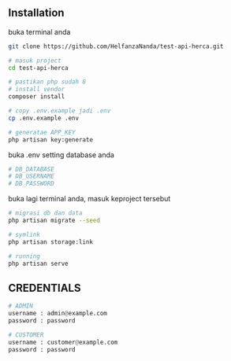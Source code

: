 ## Installation

buka terminal anda

```bash
git clone https://github.com/HelfanzaNanda/test-api-herca.git

# masuk project
cd test-api-herca

# pastikan php sudah 8
# install vendor
composer install

# copy .env.example jadi .env
cp .env.example .env

# generatae APP_KEY
php artisan key:generate
```

buka .env setting database anda
```bash
# DB_DATABASE
# DB_USERNAME
# DB_PASSWORD
```

buka lagi terminal anda, masuk keproject tersebut
```bash
# migrasi db dan data
php artisan migrate --seed

# symlink
php artisan storage:link

# running
php artisan serve
```

 
## CREDENTIALS

```python
# ADMIN
username : admin@example.com
password : password

# CUSTOMER
username : customer@example.com
password : password
```